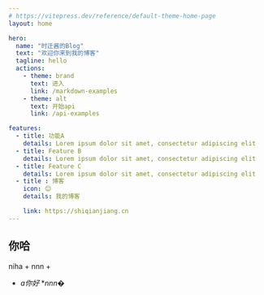 ```yaml
---
# https://vitepress.dev/reference/default-theme-home-page
layout: home

hero:
  name: "时迁酱的Blog"
  text: "欢迎你来到我的博客"
  tagline: hello
  actions:
    - theme: brand
      text: 进入
      link: /markdown-examples
    - theme: alt
      text: 开始api
      link: /api-examples

features:
  - title: 功能A
    details: Lorem ipsum dolor sit amet, consectetur adipiscing elit
  - title: Feature B
    details: Lorem ipsum dolor sit amet, consectetur adipiscing elit
  - title: Feature C
    details: Lorem ipsum dolor sit amet, consectetur adipiscing elit
  - title : 博客
    icon: 😊
    details: 我的博客

    link: https://shiqianjiang.cn
---
```

## 你哈
niha + nnn +
  + *a你好*
  **nnn�*

<style>
:root {
  --vp-home-hero-name-color: transparent;
  --vp-home-hero-name-background: -webkit-linear-gradient(120deg, #bd34fe, #41d1ff);
}
</style>
